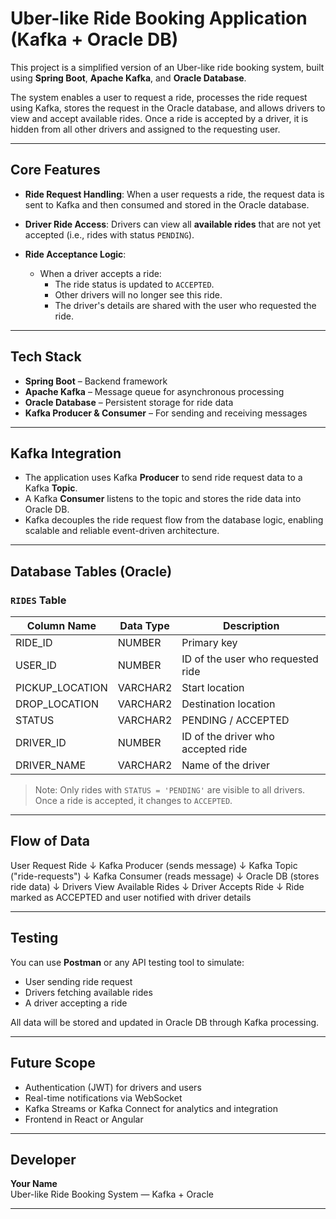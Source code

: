 # Uber-like Ride Booking Application (Kafka + Oracle DB)

This project is a simplified version of an Uber-like ride booking system, built using **Spring Boot**, **Apache Kafka**, and **Oracle Database**.

The system enables a user to request a ride, processes the ride request using Kafka, stores the request in the Oracle database, and allows drivers to view and accept available rides. Once a ride is accepted by a driver, it is hidden from all other drivers and assigned to the requesting user.

---

##  Core Features

- **Ride Request Handling**: When a user requests a ride, the request data is sent to Kafka and then consumed and stored in the Oracle database.
  
- **Driver Ride Access**: Drivers can view all **available rides** that are not yet accepted (i.e., rides with status `PENDING`).

- **Ride Acceptance Logic**:
  - When a driver accepts a ride:
    - The ride status is updated to `ACCEPTED`.
    - Other drivers will no longer see this ride.
    - The driver's details are shared with the user who requested the ride.

---

## Tech Stack

- **Spring Boot** – Backend framework
- **Apache Kafka** – Message queue for asynchronous processing
- **Oracle Database** – Persistent storage for ride data
- **Kafka Producer & Consumer** – For sending and receiving messages

---

##  Kafka Integration

- The application uses Kafka **Producer** to send ride request data to a Kafka **Topic**.
- A Kafka **Consumer** listens to the topic and stores the ride data into Oracle DB.
- Kafka decouples the ride request flow from the database logic, enabling scalable and reliable event-driven architecture.

---

##  Database Tables (Oracle)

### `RIDES` Table

| Column Name     | Data Type | Description                        |
|------------------|-----------|------------------------------------|
| RIDE_ID          | NUMBER    | Primary key                        |
| USER_ID          | NUMBER    | ID of the user who requested ride |
| PICKUP_LOCATION  | VARCHAR2  | Start location                     |
| DROP_LOCATION    | VARCHAR2  | Destination location               |
| STATUS           | VARCHAR2  | PENDING / ACCEPTED                 |
| DRIVER_ID        | NUMBER    | ID of the driver who accepted ride|
| DRIVER_NAME      | VARCHAR2  | Name of the driver                 |

> Note: Only rides with `STATUS = 'PENDING'` are visible to all drivers. Once a ride is accepted, it changes to `ACCEPTED`.

---

##  Flow of Data
User Request Ride
↓
Kafka Producer (sends message)
↓
Kafka Topic ("ride-requests")
↓
Kafka Consumer (reads message)
↓
Oracle DB (stores ride data)
↓
Drivers View Available Rides
↓
Driver Accepts Ride
↓
Ride marked as ACCEPTED and user notified with driver details

---

##  Testing

You can use **Postman** or any API testing tool to simulate:

- User sending ride request
- Drivers fetching available rides
- A driver accepting a ride

All data will be stored and updated in Oracle DB through Kafka processing.

---

##  Future Scope

- Authentication (JWT) for drivers and users
- Real-time notifications via WebSocket
- Kafka Streams or Kafka Connect for analytics and integration
- Frontend in React or Angular

---

## Developer

**Your Name**  
Uber-like Ride Booking System — Kafka + Oracle

---



